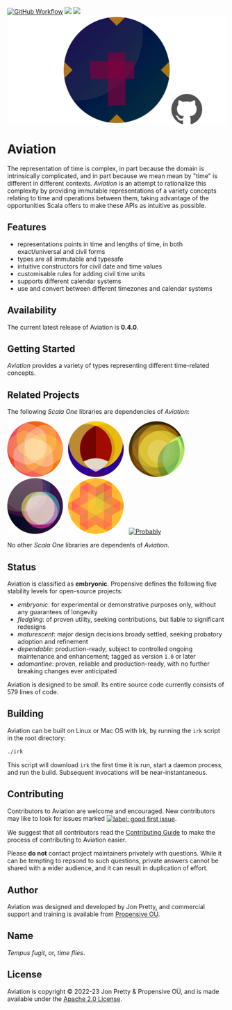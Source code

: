 [<img alt="GitHub Workflow" src="https://img.shields.io/github/workflow/status/propensive/aviation/Build/main?style=for-the-badge" height="24">](https://github.com/propensive/aviation/actions)
[<img src="https://img.shields.io/maven-central/v/com.propensive/aviation-core?color=2465cd&style=for-the-badge" height="24">](https://search.maven.org/artifact/com.propensive/aviation-core)
[<img src="https://img.shields.io/discord/633198088311537684?color=8899f7&label=DISCORD&style=for-the-badge" height="24">](https://discord.gg/7b6mpF6Qcf)
<img src="/doc/images/github.png" valign="middle">

# Aviation

The representation of time is complex, in part because the domain is
intrinsically complicated, and in part because we mean mean by "time" is
different in different contexts. _Aviation_ is an attempt to rationalize this
complexity by providing immutable representations of a variety concepts
relating to time and operations between them, taking advantage of the
opportunities Scala offers to make these APIs as intuitive as possible.

## Features

- representations points in time and lengths of time, in both exact/universal and civil forms
- types are all immutable and typesafe
- intuitive constructors for civil date and time values
- customisable rules for adding civil time units
- supports different calendar systems
- use and convert between different timezones and calendar systems


## Availability

The current latest release of Aviation is __0.4.0__.

## Getting Started

_Aviation_ provides a variety of types representing different time-related concepts.


## Related Projects

The following _Scala One_ libraries are dependencies of _Aviation_:

[![Anticipation](https://github.com/propensive/anticipation/raw/main/doc/images/128x128.png)](https://github.com/propensive/anticipation/) &nbsp; [![Cardinality](https://github.com/propensive/cardinality/raw/main/doc/images/128x128.png)](https://github.com/propensive/cardinality/) &nbsp; [![Eucalyptus](https://github.com/propensive/eucalyptus/raw/main/doc/images/128x128.png)](https://github.com/propensive/eucalyptus/) &nbsp; [![Gossamer](https://github.com/propensive/gossamer/raw/main/doc/images/128x128.png)](https://github.com/propensive/gossamer/) &nbsp; [![Kaleidoscope](https://github.com/propensive/kaleidoscope/raw/main/doc/images/128x128.png)](https://github.com/propensive/kaleidoscope/) &nbsp; [![Probably](https://github.com/propensive/probably/raw/main/doc/images/128x128.png)](https://github.com/propensive/probably/) &nbsp;

No other _Scala One_ libraries are dependents of _Aviation_.

## Status

Aviation is classified as __embryonic__. Propensive defines the following five stability levels for open-source projects:

- _embryonic_: for experimental or demonstrative purposes only, without any guarantees of longevity
- _fledgling_: of proven utility, seeking contributions, but liable to significant redesigns
- _maturescent_: major design decisions broady settled, seeking probatory adoption and refinement
- _dependable_: production-ready, subject to controlled ongoing maintenance and enhancement; tagged as version `1.0` or later
- _adamantine_: proven, reliable and production-ready, with no further breaking changes ever anticipated

Aviation is designed to be _small_. Its entire source code currently consists of 579 lines of code.

## Building

Aviation can be built on Linux or Mac OS with Irk, by running the `irk` script in the root directory:
```sh
./irk
```

This script will download `irk` the first time it is run, start a daemon process, and run the build. Subsequent
invocations will be near-instantaneous.

## Contributing

Contributors to Aviation are welcome and encouraged. New contributors may like to look for issues marked
<a href="https://github.com/propensive/aviation/labels/good%20first%20issue"><img alt="label: good first issue"
src="https://img.shields.io/badge/-good%20first%20issue-67b6d0.svg" valign="middle"></a>.

We suggest that all contributors read the [Contributing Guide](/contributing.md) to make the process of
contributing to Aviation easier.

Please __do not__ contact project maintainers privately with questions. While it can be tempting to repsond to
such questions, private answers cannot be shared with a wider audience, and it can result in duplication of
effort.

## Author

Aviation was designed and developed by Jon Pretty, and commercial support and training is available from
[Propensive O&Uuml;](https://propensive.com/).



## Name

_Tempus fugit_, or, _time flies_.

## License

Aviation is copyright &copy; 2022-23 Jon Pretty & Propensive O&Uuml;, and is made available under the
[Apache 2.0 License](/license.md).
